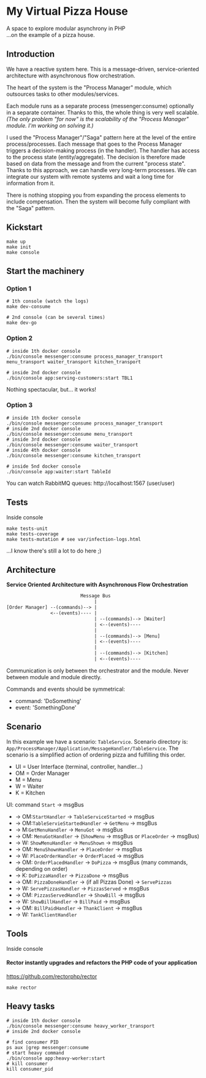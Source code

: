 # My Virtual Pizza House
A space to explore modular asynchrony in PHP   
...on the example of a pizza house.

## Introduction

We have a reactive system here. 
This is a message-driven, service-oriented architecture with asynchronous flow orchestration.

The heart of the system is the "Process Manager" module, which outsources tasks to other modules/services.

Each module runs as a separate process (messenger:consume) optionally in a separate container. Thanks to this, the whole thing is very well scalable.
_(The only problem "for now" is the scalability of the "Process Manager" module. I'm working on solving it.)_

I used the "Process Manager"/"Saga" pattern here at the level of the entire process/processes. 
Each message that goes to the Process Manager triggers a decision-making process (in the handler). 
The handler has access to the process state (entity/aggregate). 
The decision is therefore made based on data from the message and from the current "process state".
Thanks to this approach, we can handle very long-term processes.
We can integrate our system with remote systems and wait a long time for information from it.

There is nothing stopping you from expanding the process elements to include compensation. 
Then the system will become fully compliant with the "Saga" pattern.

## Kickstart
```shell
make up
make init
make console

```

## Start the machinery
### Option 1
```shell
# 1th console (watch the logs)
make dev-consume

# 2nd console (can be several times)
make dev-go
```

### Option 2
```shell
# inside 1th docker console
./bin/console messenger:consume process_manager_transport menu_transport waiter_transport kitchen_transport

# inside 2nd docker console
./bin/console app:serving-customers:start TBL1
```
Nothing spectacular, but... it works!

### Option 3
```shell
# inside 1th docker console
./bin/console messenger:consume process_manager_transport
# inside 2nd docker console
./bin/console messenger:consume menu_transport
# inside 3rd docker console
./bin/console messenger:consume waiter_transport
# inside 4th docker console
./bin/console messenger:consume kitchen_transport

# inside 5nd docker console
./bin/console app:waiter:start TableId
```

You can watch RabbitMQ queues: http://localhost:1567 (user/user)

## Tests
Inside console
```shell
make tests-unit
make tests-coverage
make tests-mutation # see var/infection-logs.html
```
...I know there's still a lot to do here ;)

## Architecture
**Service Oriented Architecture with Asynchronous Flow Orchestration**

```txt
                           Message Bus
                                |
[Order Manager] --(commands)--> |
                <--(events)---- |
                                | --(commands)--> [Waiter]
                                | <--(events)----
                                |
                                | --(commands)--> [Menu]
                                | <--(events)----
                                |
                                | --(commands)--> [Kitchen]
                                | <--(events)----
```
Communication is only between the orchestrator and the module.
Never between module and module directly.

Commands and events should be symmetrical:
- command: 'DoSomething'
- event: 'SomethingDone'


## Scenario
In this example we have a scenario: `TableService`.
Scenario directory is: `App/ProcessManager/Application/MessageHandler/TableService`.
The scenario is a simplified action of ordering pizza and fulfilling this order.

- UI = User Interface (terminal, controller, handler...)
- OM = Order Manager
- M = Menu
- W = Waiter
- K = Kitchen


UI: command `Start` -> msgBus 
- -> OM:`StartHandler` -> `TableServiceStarted` -> msgBus
- -> OM:`TableServieStartedHandler` -> `GetMenu` -> msgBus
- -> M:`GetMenuHandler` -> `MenuGot` -> msgBus
- -> OM: `MenuGotHandler` -> (`ShowMenu` -> msgBus or `PlaceOrder` -> msgBus)
- -> W: `ShowMenuHandler` -> `MenuShown` -> msgBus
- -> OM: `MenuShownHandler` -> `PlaceOrder` -> msgBus
- -> W: `PlaceOrderHandler` -> `OrderPlaced` -> msgBus
- -> OM: `OrderPlacedHandler` -> `DoPizza` -> msgBus (many commands, depending on order)
- -> K: `DoPizzaHandler` -> `PizzaDone` -> msgBus
- -> OM: `PizzaDoneHandler` -> (if all Pizzas Done) -> `ServePizzas`
- -> W: `ServePizzasHandler` -> `PizzasServed` -> msgBus
- -> OM: `PizzasServedHandler` -> `ShowBill` -> msgBus
- -> W: `ShowBillHandler` -> `BillPaid` -> msgBus
- -> OM: `BillPaidHandler` -> `ThankClient` -> msgBus
- -> W: `TankClientHandler`

## Tools
Inside console
#### Rector instantly upgrades and refactors the PHP code of your application
https://github.com/rectorphp/rector
```shell
make rector
```

## Heavy tasks
```shell
# inside 1th docker console
./bin/console messenger:consume heavy_worker_transport
# inside 2nd docker console

# find consumer PID
ps aux |grep messenger:consume
# start heavy command
./bin/console app:heavy-worker:start
# kill consumer
kill consumer_pid
```

